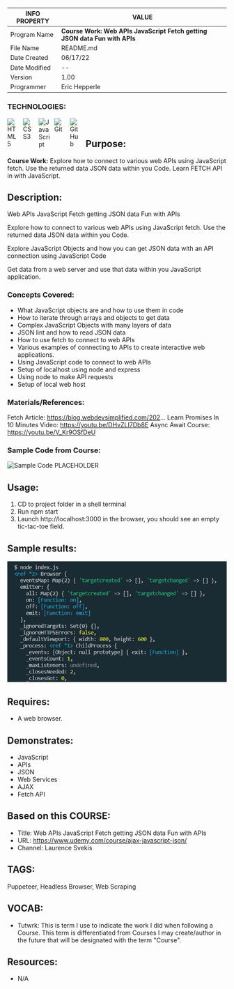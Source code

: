 | INFO PROPERTY | VALUE                                                                      |
| ------------- | -------------------------------------------------------------------------- |
| Program Name  | **Course Work: Web APIs JavaScript Fetch getting JSON data Fun with APIs** |
| File Name     | README.md                                                                  |
| Date Created  | 06/17/22                                                                   |
| Date Modified | --                                                                         |
| Version       | 1.00                                                                       |
| Programmer    | Eric Hepperle                                                              |

### TECHNOLOGIES:

<img align="left" alt="HTML5" title="HTML5" width="26px" src="https://cdn.jsdelivr.net/gh/devicons/devicon/icons/html5/html5-original.svg" style="padding-right:10px;" />
<img align="left" alt="CSS3" title="CSS3" width="26px" src="https://cdn.jsdelivr.net/gh/devicons/devicon/icons/css3/css3-original.svg" style="padding-right:10px;" />
<img align="left" alt="JavaScript" title="JavaScript" width="26px" src="https://cdn.jsdelivr.net/gh/devicons/devicon/icons/javascript/javascript-original.svg" style="padding-right:10px;" />

<img align="left" alt="Git" title="Git" width="26px" src="https://cdn.jsdelivr.net/gh/devicons/devicon/icons/git/git-original.svg" style="padding-right:10px;" />


<img align="left" alt="GitHub" title="GitHub" width="26px" src="https://user-images.githubusercontent.com/3369400/139448065-39a229ba-4b06-434b-bc67-616e2ed80c8f.png" style="padding-right:10px;" />

<br>

## Purpose:
**Course Work:** Explore how to connect to various web APIs using JavaScript fetch. Use the returned data JSON data within you Code. Learn FETCH API in with JavaScript.

## Description:

Web APIs JavaScript Fetch getting JSON data Fun with APIs

Explore how to connect to various web APIs using JavaScript fetch.  Use the returned data JSON data within you Code.

Explore JavaScript Objects and how you can get JSON data with an API connection using JavaScript Code

Get data from a web server and use that data within you JavaScript application.

### Concepts Covered:

- What JavaScript objects are and how to use them in code
- How to iterate through arrays and objects to get data
- Complex JavaScript Objects with many layers of data
- JSON lint and how to read JSON data
- How to use fetch to connect to web APIs
- Various examples of connecting to APIs to create interactive web applications.
- Using JavaScript code to connect to web APIs
- Setup of localhost using node and express
- Using node to make API requests
- Setup of local web host

### Materials/References:

Fetch Article: https://blog.webdevsimplified.com/202...
Learn Promises In 10 Minutes Video: https://youtu.be/DHvZLI7Db8E
Async Await Course: https://youtu.be/V_Kr9OSfDeU

### Sample Code from Course:

![Sample Code PLACEHOLDER]()

    
## Usage:
1. CD to project folder in a shell terminal
2. Run npm start
3. Launch http://localhost:3000 in the browser, you should see an empty tic-tac-toe field.
    
## Sample results: 

![Screenshot: Sample results showing JSON object from console.logging browser object](img/ehw-screenshot--launch-chromium-02.jpg)

## Requires:
* A web browser.
    
## Demonstrates:
* JavaScript
* APIs
* JSON
* Web Services
* AJAX
* Fetch API

## Based on this COURSE:
- Title: Web APIs JavaScript Fetch getting JSON data Fun with APIs
- URL: https://www.udemy.com/course/ajax-javascript-json/
- Channel: Laurence Svekis

## TAGS:
Puppeteer, Headless Browser, Web Scraping

## VOCAB:
- Tutwrk: This is term I use to indicate the work I did when following a Course. This term is differentiated from Courses I may create/author in the future that will be designated with the term "Course".

## Resources:
- N/A
